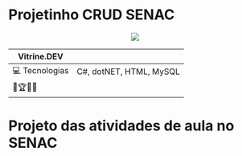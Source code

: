 # Projetinho CRUD SENAC

<div align="center">
  <img src="#vitrinedev">
</div>

<div align="center">
 
 |Vitrine.DEV |    |
 |----------  |----|
 |💻 Tecnologias | C#, dotNET, HTML, MySQL |
 |🎯🏆📌🚀    |     |
 
</div>

# Projeto das atividades de aula no SENAC

